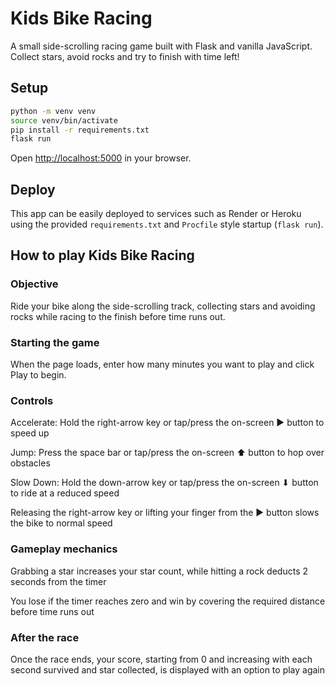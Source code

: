 # Kids Bike Racing

A small side-scrolling racing game built with Flask and vanilla JavaScript. Collect stars, avoid rocks and try to finish with time left!

## Setup

```bash
python -m venv venv
source venv/bin/activate
pip install -r requirements.txt
flask run
```

Open <http://localhost:5000> in your browser.

## Deploy

This app can be easily deployed to services such as Render or Heroku using the provided `requirements.txt` and `Procfile` style startup (`flask run`).

## How to play Kids Bike Racing

### Objective

Ride your bike along the side-scrolling track, collecting stars and avoiding rocks while racing to the finish before time runs out.

### Starting the game

When the page loads, enter how many minutes you want to play and click Play to begin.

### Controls

Accelerate: Hold the right-arrow key or tap/press the on-screen ▶ button to speed up

Jump: Press the space bar or tap/press the on-screen ⬆ button to hop over obstacles

Slow Down: Hold the down-arrow key or tap/press the on-screen ⬇ button to ride at a reduced speed

Releasing the right-arrow key or lifting your finger from the ▶ button slows the bike to normal speed

### Gameplay mechanics

Grabbing a star increases your star count, while hitting a rock deducts 2 seconds from the timer

You lose if the timer reaches zero and win by covering the required distance before time runs out

### After the race

Once the race ends, your score, starting from 0 and increasing with each second survived and star collected, is displayed with an option to play again
